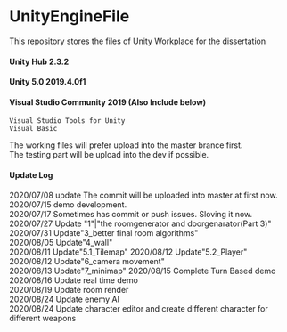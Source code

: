 # UnityEngineFile
This repository stores the files of Unity Workplace for the dissertation


#### Unity Hub 2.3.2 
#### Unity 5.0 2019.4.0f1 
#### Visual Studio Community 2019 (Also Include below) 
    Visual Studio Tools for Unity
    Visual Basic


The working files will prefer upload into the master brance first.  
The testing part will be upload into the dev if possible.   

#### Update Log
2020/07/08 update The commit will be uploaded into master at first now.  
2020/07/15 demo development.     
2020/07/17 Sometimes has commit or push issues. Sloving it now.    
2020/07/27 Update "1"|"the roomgenerator and doorgenarator(Part 3)"   
2020/07/31 Update"3_better final room algorithms"   
2020/08/05 Update"4_wall"   
2020/08/11 Update"5.1_Tilemap" 
2020/08/12 Update"5.2_Player"  
2020/08/12 Update"6_camera movement"  
2020/08/13 Update"7_minimap"
2020/08/15 Complete Turn Based demo  
2020/08/16 Update real time demo  
2020/08/19 Update room render  
2020/08/24 Update enemy AI  
2020/08/24 Update character editor and create different character for different weapons  
